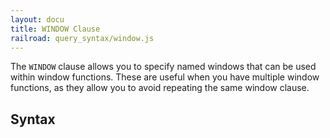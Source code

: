 ```yaml
---
layout: docu
title: WINDOW Clause
railroad: query_syntax/window.js
---
```


The `WINDOW` clause allows you to specify named windows that can be used within window functions. These are useful when you have multiple window functions, as they allow you to avoid repeating the same window clause.

## Syntax

<div id="rrdiagram"></div>
